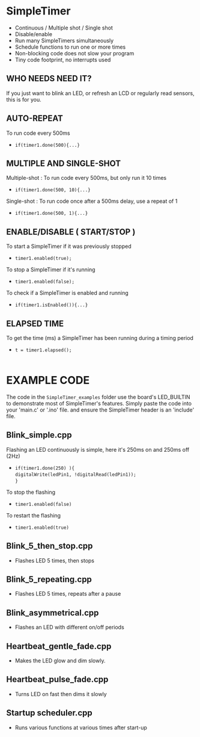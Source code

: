 # SimpleTimer

* Continuous / Multiple shot / Single shot
* Disable/enable
* Run many SimpleTimers simultaneously
* Schedule functions to run one or more times
* Non-blocking code does not slow your program
* Tiny code footprint, no interrupts used
## WHO NEEDS NEED IT?
If you just want to blink an LED, or refresh an LCD or regularly read sensors, this is for you.
## AUTO-REPEAT<br>
To run code every 500ms<br>
* `if(timer1.done(500){...}`<br>
## MULTIPLE AND SINGLE-SHOT
Multiple-shot : To run code every 500ms, but only run it 10 times<br>
* `if(timer1.done(500, 10){...}`

Single-shot : To run code once after a 500ms delay, use a repeat of 1<br>
* `if(timer1.done(500, 1){...}`<br>

## ENABLE/DISABLE ( START/STOP )
To start a SimpleTimer if it was previously stopped<br>
* `timer1.enabled(true);`<br>

To stop a SimpleTimer if it's running<br>
* `timer1.enabled(false);`

To check if a SimpleTimer is enabled and running<br>
* `if(timer1.isEnabled()){...}`<br>
## ELAPSED TIME
To get the time (ms) a SimpleTimer has been running during a timing period

* `t = timer1.elapsed();`<br><br>
# EXAMPLE CODE
The code in the `SimpleTimer_examples` folder use the board's LED_BUILTIN to demonstrate most of SimpleTimer's features. Simply paste the code into your 'main.c' or '.ino' file. and ensure the SimpleTimer header is an 'include' file.
## Blink_simple.cpp
Flashing an LED continuously is simple, here it's 250ms on and 250ms off (2Hz)<br>
* `if(timer1.done(250) ){`<br>
`digitalWrite(ledPin1, !digitalRead(ledPin1));`<br>
`}`<br>

To stop the flashing
* `timer1.enabled(false)`

To restart the flashing
* `timer1.enabled(true)`

## Blink_5_then_stop.cpp
* Flashes LED 5 times, then stops<br>
## Blink_5_repeating.cpp 
* Flashes LED 5 times, repeats after a pause<br>
## Blink_asymmetrical.cpp
* Flashes an LED with different on/off periods
## Heartbeat_gentle_fade.cpp
* Makes the LED glow and dim slowly.
## Heartbeat_pulse_fade.cpp
* Turns LED on fast then dims it slowly
## Startup scheduler.cpp
* Runs various functions at various times after start-up